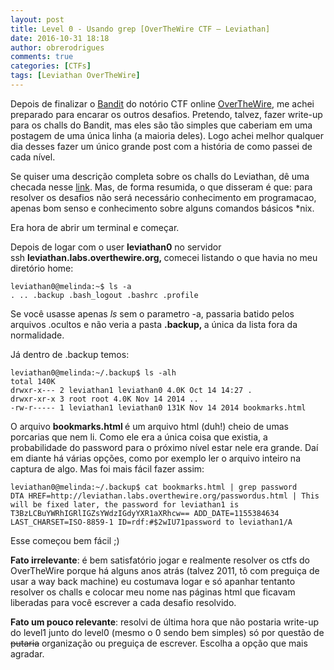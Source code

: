 ```yaml
---
layout: post
title: Level 0 - Usando grep [OverTheWire CTF – Leviathan]
date: 2016-10-31 18:18
author: obrerodrigues
comments: true
categories: [CTFs]
tags: [Leviathan OverTheWire]
---
```

Depois de finalizar o <a href="http://overthewire.org/wargames/bandit/">Bandit</a> do notório CTF online <a href="http://overthewire.org/about">OverTheWire</a>, me achei preparado para encarar os outros desafios. Pretendo, talvez, fazer write-up para os challs do Bandit, mas eles são tão simples que caberiam em uma postagem de uma única linha (a maioria deles). Logo achei melhor qualquer dia desses fazer um único grande post com a história de como passei de cada nível.

Se quiser uma descrição completa sobre os challs do Leviathan, dê uma checada nesse <a href="http://overthewire.org/wargames/leviathan/">link</a>. Mas, de forma resumida, o que disseram é que: para resolver os desafios não será necessário conhecimento em programacao, apenas bom senso e conhecimento sobre alguns comandos básicos *nix.

Era hora de abrir um terminal e começar.

Depois de logar com o user <strong>leviathan0</strong> no servidor ssh <strong>leviathan.labs.overthewire.org, </strong>comecei listando o que havia no meu diretório home:

```
leviathan0@melinda:~$ ls -a
. .. .backup .bash_logout .bashrc .profile
```

Se você usasse apenas <em>ls</em> sem o parametro -a,<em> </em>passaria batido pelos arquivos .ocultos e não veria a pasta <strong>.backup, </strong>a única da lista fora da normalidade.

Já dentro de .backup temos:

```
leviathan0@melinda:~/.backup$ ls -alh
total 140K
drwxr-x--- 2 leviathan1 leviathan0 4.0K Oct 14 14:27 .
drwxr-xr-x 3 root root 4.0K Nov 14 2014 ..
-rw-r----- 1 leviathan1 leviathan0 131K Nov 14 2014 bookmarks.html
```

O arquivo <strong>bookmarks.html </strong>é um arquivo html (duh!) cheio de umas porcarias que nem li. Como ele era a única coisa que existia, a probabilidade do password para o próximo nível estar nele era grande. Daí em diante há várias opções, como por exemplo ler o arquivo inteiro na captura de algo. Mas foi mais fácil fazer assim:

```
leviathan0@melinda:~/.backup$ cat bookmarks.html | grep password
DTA HREF=http://leviathan.labs.overthewire.org/passwordus.html | This will be fixed later, the password for leviathan1 is T3BzLCBuYWRhIGRlIGZsYWdzIGdyYXR1aXRhcw== ADD_DATE=1155384634 LAST_CHARSET=ISO-8859-1 ID=rdf:#$2wIU71password to leviathan1/A
```

Esse começou bem fácil ;)

<strong>Fato irrelevante</strong>: é bem satisfatório jogar e realmente resolver os ctfs do OverTheWire porque há alguns anos atrás (talvez 2011, tô com preguiça de usar a way back machine) eu costumava logar e só apanhar tentanto resolver os challs e colocar meu nome nas páginas html que ficavam liberadas para você escrever a cada desafio resolvido.

<strong>Fato um pouco relevante</strong>: resolvi de última hora que não postaria write-up do level1 junto do level0 (mesmo o 0 sendo bem simples) só por questão de <del>putaria</del> organização ou preguiça de escrever. Escolha a opção que mais agradar.
